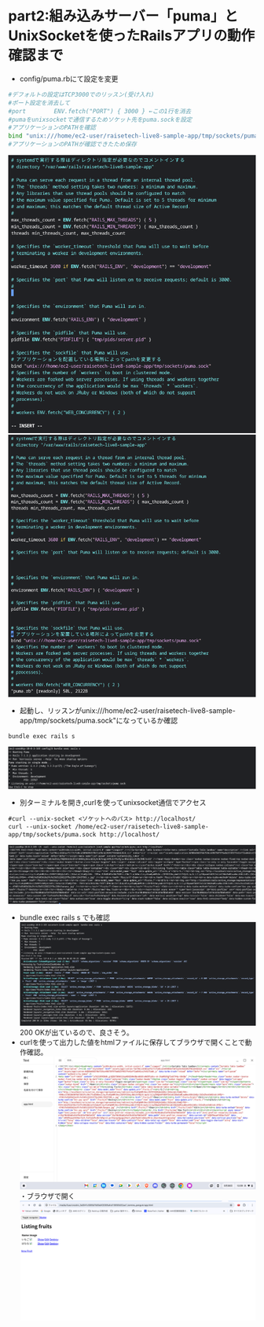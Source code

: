 # part2:組み込みサーバー「puma」とUnixSocketを使ったRailsアプリの動作確認まで
- config/puma.rbにて設定を変更
```sh
#デフォルトの設定はTCP3000でのリッスン(受け入れ)
#ポート設定を消去して
#port        ENV.fetch("PORT") { 3000 } ←この1行を消去
#pumaをunixsocketで通信するためソケット先をpuma.sockを設定
#アプリケーションのPATHを確認
bind "unix:///home/ec2-user/raisetech-live8-sample-app/tmp/sockets/puma.sock"
#アプリケーションのPATHが確認できたため保存
```
![](../images/config-puma.rb-1.png)
![](../images/puma.rb-settei2.png)

- 起動し、リッスンがunix:///home/ec2-user/raisetech-live8-sample-app/tmp/sockets/puma.sock"になっているか確認
```
bundle exec rails s
```
![](../images/bundle-exuc-rails-s-1.png)
- 別ターミナルを開き,curlを使ってunixsocket通信でアクセス
```
#curl --unix-socket <ソケットへのパス> http://localhost/
curl --unix-socket /home/ec2-user/raisetech-live8-sample-app/tmp/sockets/puma.sock http://localhost/
```
![](../images/curl-check-1.png)
- bundle exec rails s でも確認
![](../images/unixsocket-1.png)
200 OKが出ているので、良さそう。
- curlを使って出力した値をhtmlファイルに保存してブラウザで開くことで動作確認。
![](../images/html-sakusei.png)
・ブラウザで開く
![](../images/application-hyouzi.png)
